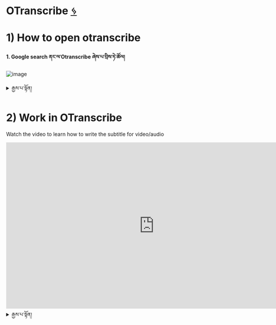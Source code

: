 
# OTranscribe [ ᛃ ](stt/transcribein-otranscribe.md)
# 1) How to open otranscribe

**1. Google search ནང་ལ་Otranscribe ཞེས་པ་བྲིས་ཏེ་ཚོལ།**

![image](https://user-images.githubusercontent.com/109784146/210407919-9e9db02c-2f7d-4dbd-95fd-c0f29990a18b.png)

<details>
  <summary>རྒྱས་པ་སྟོན།</summary>

**2. Start transcribing ཞེས་པ་དེ་འདེམ་དགོས།** 

![image](https://user-images.githubusercontent.com/109784146/210408883-9e660733-7629-437e-ba34-0cac88a492ba.png)

**3 འོག་གི་འདྲ་པར་འདི་ནི་Otranscribe གྱི་མདུན་ངོས་ཡིན།** 

![image](https://user-images.githubusercontent.com/109784146/210409641-ebd83362-e338-4077-b9f9-918d56229fd2.png)

</details>

# 2) Work in OTranscribe
Watch the video to learn how to write the subtitle for video/audio

<iframe width="802" height="451" src="https://www.youtube.com/embed/XthqK15Q9yE" title="སྒྲ་དང་ཡི་གེ་མཐུད་སྟངས།" frameborder="0" allow="accelerometer; autoplay; clipboard-write; encrypted-media; gyroscope; picture-in-picture; web-share" allowfullscreen></iframe>

<details>
  <summary>རྒྱས་པ་སྟོན།</summary>

### Otranscribe ནང་ལས་ཀ་ལག་ལེན་བསྟར་ཚུལ།

1. ཡིག་སྣོད་གྲ་སྒྲིག 

2. སྒྲ་དང་ཡིག་ཆ་ཡར་འཇུག་བྱེད་སྟངས།

![otranscribe  ཡིག་ཆ་ཡར་འཇུག་བྱེད་སྟངས།](https://user-images.githubusercontent.com/109784146/210490386-bf100919-eab0-4637-935b-f8af049754c8.gif)

3. དུས་ཚོད་སྒྲིག་སྟངས། 

![གཅིག](https://user-images.githubusercontent.com/109784146/210490646-c53326ea-eb3d-478c-a54b-3250f8390f10.gif)

4. ཡིག་ཆ་ཉར་ཚགས་བྱེད་སྟངས།

![ཁ་བ](https://user-images.githubusercontent.com/109784146/210494781-67601417-16b7-4914-a6d0-6601fbbfdf47.gif)

5. སྔོན་བྱས་ཟིན་པའི་ཡིག་ཆ་བསྐྱར་དུ་ལེན་སྟངས།

![ཁ](https://user-images.githubusercontent.com/109784146/210500089-ac4d6fe4-907e-498f-8b64-c90206a424d8.gif)

6. Otranscribe དང་འབྲེལ་བའི་མགྱོགས་ཐེབས་དག
 
![མི](https://user-images.githubusercontent.com/109784146/210501746-9be6d5dc-89bb-48f1-be22-3e8c515d7c56.gif)

</details>
